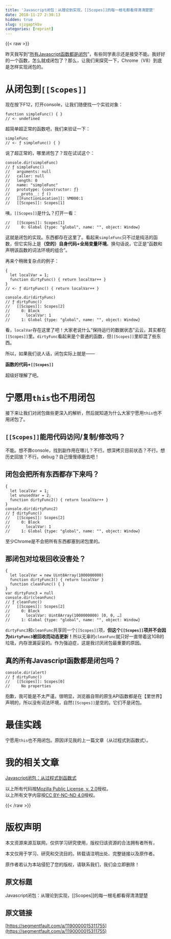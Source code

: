 ```yaml
---
title: 'Javascript闭包：从理论到实现，[[Scopes]]的每一根毛都看得清清楚楚' 
date: 2018-11-27 2:30:13
hidden: true
slug: sjzgaptkbv
categories: [reprint]
---
```


{{< raw >}}
<p>&#x6628;&#x5929;&#x6211;&#x5199;&#x5230;&#x201C;<a href="https://segmentfault.com/a/1190000015304105">&#x6240;&#x6709;Javascript&#x51FD;&#x6570;&#x90FD;&#x662F;&#x95ED;&#x5305;</a>&#x201D;&#xFF0C;&#x6709;&#x4E9B;&#x540C;&#x5B66;&#x8868;&#x793A;&#x8FD8;&#x662F;&#x63A5;&#x53D7;&#x4E0D;&#x80FD;&#x3002;&#x6211;&#x597D;&#x597D;&#x7684;&#x4E00;&#x4E2A;&#x51FD;&#x6570;&#xFF0C;&#x600E;&#x4E48;&#x5C31;&#x6210;&#x95ED;&#x5305;&#x4E86;&#xFF1F;&#x90A3;&#x4E48;&#xFF0C;&#x8BA9;&#x6211;&#x4EEC;&#x6765;&#x63A2;&#x7A76;&#x4E00;&#x4E0B;&#xFF0C;Chrome&#xFF08;V8&#xFF09;&#x5230;&#x5E95;&#x662F;&#x600E;&#x6837;&#x5B9E;&#x73B0;&#x95ED;&#x5305;&#x7684;&#x3002;</p><h1 id="articleHeader0">&#x4ECE;&#x95ED;&#x5305;&#x5230;<code>[[Scopes]]</code></h1><p>&#x73B0;&#x5728;&#x6309;&#x4E0B;F12&#xFF0C;&#x6253;&#x5F00;console&#xFF0C;&#x8BA9;&#x6211;&#x4EEC;&#x968F;&#x4FBF;&#x627E;&#x4E00;&#x4E2A;&#x5B9E;&#x9A8C;&#x5BF9;&#x8C61;&#xFF1A;</p><div class="widget-codetool" style="display:none"><div class="widget-codetool--inner"><span class="selectCode code-tool" data-toggle="tooltip" data-placement="top" title="" data-original-title="&#x5168;&#x9009;"></span> <span type="button" class="copyCode code-tool" data-toggle="tooltip" data-placement="top" data-clipboard-text="function simpleFunc() { }
// &lt;- undefined" title="" data-original-title="&#x590D;&#x5236;"></span> <span type="button" class="saveToNote code-tool" data-toggle="tooltip" data-placement="top" title="" data-original-title="&#x653E;&#x8FDB;&#x7B14;&#x8BB0;"></span></div></div><pre class="javascript hljs"><code class="javascript"><span class="hljs-function"><span class="hljs-keyword">function</span> <span class="hljs-title">simpleFunc</span>(<span class="hljs-params"></span>) </span>{ }
<span class="hljs-comment">// &lt;- undefined</span></code></pre><p>&#x8D85;&#x7B80;&#x5355;&#x8D85;&#x6B63;&#x5E38;&#x7684;&#x51FD;&#x6570;&#x5427;&#xFF0C;&#x6211;&#x4EEC;&#x6765;&#x9A8C;&#x8BC1;&#x4E00;&#x4E0B;&#xFF1A;</p><div class="widget-codetool" style="display:none"><div class="widget-codetool--inner"><span class="selectCode code-tool" data-toggle="tooltip" data-placement="top" title="" data-original-title="&#x5168;&#x9009;"></span> <span type="button" class="copyCode code-tool" data-toggle="tooltip" data-placement="top" data-clipboard-text="simpleFunc
// &lt;- &#x192; simpleFunc() { }" title="" data-original-title="&#x590D;&#x5236;"></span> <span type="button" class="saveToNote code-tool" data-toggle="tooltip" data-placement="top" title="" data-original-title="&#x653E;&#x8FDB;&#x7B14;&#x8BB0;"></span></div></div><pre class="javascript hljs"><code class="javascript">simpleFunc
<span class="hljs-comment">// &lt;- &#x192; simpleFunc() { }</span></code></pre><p>&#x8BF4;&#x4E86;&#x8D85;&#x6B63;&#x5E38;&#x7684;&#xFF0C;&#x54EA;&#x91CC;&#x95ED;&#x5305;&#x4E86;&#xFF1F;&#x73B0;&#x5728;&#x8BD5;&#x8BD5;&#x8FD9;&#x4E2A;&#xFF1A;</p><div class="widget-codetool" style="display:none"><div class="widget-codetool--inner"><span class="selectCode code-tool" data-toggle="tooltip" data-placement="top" title="" data-original-title="&#x5168;&#x9009;"></span> <span type="button" class="copyCode code-tool" data-toggle="tooltip" data-placement="top" data-clipboard-text="console.dir(simpleFunc)
// &#x192; simpleFunc()
//   arguments: null
//   caller: null
//   length: 0
//   name: &quot;simpleFunc&quot;
//   prototype: {constructor: &#x192;}
//   __proto__: &#x192; ()
//   [[FunctionLocation]]: VM000:1
//   [[Scopes]]: Scopes[1]" title="" data-original-title="&#x590D;&#x5236;"></span> <span type="button" class="saveToNote code-tool" data-toggle="tooltip" data-placement="top" title="" data-original-title="&#x653E;&#x8FDB;&#x7B14;&#x8BB0;"></span></div></div><pre class="javascript hljs"><code class="javascript"><span class="hljs-built_in">console</span>.dir(simpleFunc)
<span class="hljs-comment">// &#x192; simpleFunc()</span>
<span class="hljs-comment">//   arguments: null</span>
<span class="hljs-comment">//   caller: null</span>
<span class="hljs-comment">//   length: 0</span>
<span class="hljs-comment">//   name: &quot;simpleFunc&quot;</span>
<span class="hljs-comment">//   prototype: {constructor: &#x192;}</span>
<span class="hljs-comment">//   __proto__: &#x192; ()</span>
<span class="hljs-comment">//   [[FunctionLocation]]: VM000:1</span>
<span class="hljs-comment">//   [[Scopes]]: Scopes[1]</span></code></pre><p>&#x54A6;&#xFF0C;<code>[[Scopes]]</code>&#x662F;&#x4EC0;&#x4E48;&#xFF1F;&#x6253;&#x5F00;&#x4E00;&#x770B;&#xFF1A;</p><div class="widget-codetool" style="display:none"><div class="widget-codetool--inner"><span class="selectCode code-tool" data-toggle="tooltip" data-placement="top" title="" data-original-title="&#x5168;&#x9009;"></span> <span type="button" class="copyCode code-tool" data-toggle="tooltip" data-placement="top" data-clipboard-text="//   [[Scopes]]: Scopes[1]
//     0: Global&#xA0;{type: &quot;global&quot;, name: &quot;&quot;, object: Window}" title="" data-original-title="&#x590D;&#x5236;"></span> <span type="button" class="saveToNote code-tool" data-toggle="tooltip" data-placement="top" title="" data-original-title="&#x653E;&#x8FDB;&#x7B14;&#x8BB0;"></span></div></div><pre class="javascript hljs"><code class="javascript"><span class="hljs-comment">//   [[Scopes]]: Scopes[1]</span>
<span class="hljs-comment">//     0: Global&#xA0;{type: &quot;global&quot;, name: &quot;&quot;, object: Window}</span></code></pre><p>&#x8FD9;&#x5C31;&#x662F;&#x95ED;&#x5305;&#x7684;&#x5B9E;&#x73B0;&#x3002;&#x4E1C;&#x897F;&#x90FD;&#x5B58;&#x5728;&#x8FD9;&#x91CC;&#x4E86;&#x3002;&#x770B;&#x8D77;&#x6765;<code>simpleFunc</code>&#x53EA;&#x4E0D;&#x8FC7;&#x662F;&#x7EAF;&#x6D01;&#x7684;&#x51FD;&#x6570;&#xFF0C;&#x4F46;&#x5B83;&#x5B9E;&#x9645;&#x4E0A;&#x662F;<strong>&#xFF08;&#x7A7A;&#x7684;&#xFF09;&#x81EA;&#x8EAB;&#x4EE3;&#x7801;+&#x5168;&#x5C40;&#x53D8;&#x91CF;&#x73AF;&#x5883;</strong>&#x3002;&#x6362;&#x53E5;&#x8BDD;&#x8BF4;&#xFF0C;&#x5B83;&#x6B63;&#x662F;&#x201C;&#x51FD;&#x6570;&#x548C;&#x58F0;&#x660E;&#x8BE5;&#x51FD;&#x6570;&#x7684;&#x8BCD;&#x6CD5;&#x73AF;&#x5883;&#x7684;&#x7EC4;&#x5408;&#x201D;&#x3002;</p><p>&#x518D;&#x6765;&#x4E2A;&#x7A0D;&#x5FAE;&#x590D;&#x6742;&#x70B9;&#x7684;&#x4F8B;&#x5B50;&#xFF1A;</p><div class="widget-codetool" style="display:none"><div class="widget-codetool--inner"><span class="selectCode code-tool" data-toggle="tooltip" data-placement="top" title="" data-original-title="&#x5168;&#x9009;"></span> <span type="button" class="copyCode code-tool" data-toggle="tooltip" data-placement="top" data-clipboard-text="{
  let localVar = 1;
  function dirtyFunc() { return localVar++ }
}
// &lt;- &#x192; dirtyFunc() { return localVar++ }" title="" data-original-title="&#x590D;&#x5236;"></span> <span type="button" class="saveToNote code-tool" data-toggle="tooltip" data-placement="top" title="" data-original-title="&#x653E;&#x8FDB;&#x7B14;&#x8BB0;"></span></div></div><pre class="javascript hljs"><code class="javascript">{
  <span class="hljs-keyword">let</span> localVar = <span class="hljs-number">1</span>;
  <span class="hljs-function"><span class="hljs-keyword">function</span> <span class="hljs-title">dirtyFunc</span>(<span class="hljs-params"></span>) </span>{ <span class="hljs-keyword">return</span> localVar++ }
}
<span class="hljs-comment">// &lt;- &#x192; dirtyFunc() { return localVar++ }</span></code></pre><div class="widget-codetool" style="display:none"><div class="widget-codetool--inner"><span class="selectCode code-tool" data-toggle="tooltip" data-placement="top" title="" data-original-title="&#x5168;&#x9009;"></span> <span type="button" class="copyCode code-tool" data-toggle="tooltip" data-placement="top" data-clipboard-text="console.dir(dirtyFunc)
// &#x192; dirtyFunc()
//   [[Scopes]]: Scopes[2]
//     0: Block
//       localVar: 1
//     1: Global {type: &quot;global&quot;, name: &quot;&quot;, object: Window}" title="" data-original-title="&#x590D;&#x5236;"></span> <span type="button" class="saveToNote code-tool" data-toggle="tooltip" data-placement="top" title="" data-original-title="&#x653E;&#x8FDB;&#x7B14;&#x8BB0;"></span></div></div><pre class="javascript hljs"><code class="javascript"><span class="hljs-built_in">console</span>.dir(dirtyFunc)
<span class="hljs-comment">// &#x192; dirtyFunc()</span>
<span class="hljs-comment">//   [[Scopes]]: Scopes[2]</span>
<span class="hljs-comment">//     0: Block</span>
<span class="hljs-comment">//       localVar: 1</span>
<span class="hljs-comment">//     1: Global {type: &quot;global&quot;, name: &quot;&quot;, object: Window}</span></code></pre><p>&#x770B;&#xFF0C;<code>localVar</code>&#x5B58;&#x5728;&#x8FD9;&#x91CC;&#x4E86;&#x5427;&#xFF01;&#x5927;&#x5BB6;&#x8001;&#x8BF4;&#x4EC0;&#x4E48;&#x201C;&#x4FDD;&#x6301;&#x8FD0;&#x884C;&#x7684;&#x6570;&#x636E;&#x72B6;&#x6001;&#x201D;&#x4E91;&#x4E91;&#xFF0C;&#x5176;&#x5B9E;&#x90FD;&#x5728;<code>[[Scopes]]</code>&#x91CC;&#x3002;<code>dirtyFunc</code>&#x770B;&#x8D77;&#x6765;&#x662F;&#x4E2A;&#x666E;&#x901A;&#x7684;&#x51FD;&#x6570;&#xFF0C;&#x4F46;<code>[[Scopes]]</code>&#x91CC;&#x5374;&#x6DF7;&#x4E86;&#x4E9B;&#x4E1C;&#x897F;&#x3002;</p><p>&#x6240;&#x4EE5;&#xFF0C;&#x5982;&#x679C;&#x6211;&#x4EEC;&#x8BF4;&#x4EBA;&#x8BDD;&#xFF0C;&#x95ED;&#x5305;&#x5B9E;&#x9645;&#x4E0A;&#x5C31;&#x662F;&#x2014;&#x2014;</p><p><strong>&#x51FD;&#x6570;&#x7684;&#x4EE3;&#x7801;+<code>[[Scopes]]</code></strong></p><p>&#x8D85;&#x7EA7;&#x597D;&#x7406;&#x89E3;&#x4E86;&#x5427;&#x3002;</p><h1 id="articleHeader1">&#x5B81;&#x613F;&#x7528;<code>this</code>&#x4E5F;&#x4E0D;&#x7528;&#x95ED;&#x5305;</h1><p>&#x63A5;&#x4E0B;&#x6765;&#x8BA9;&#x6211;&#x4EEC;&#x5BF9;&#x95ED;&#x5305;&#x505A;&#x4E9B;&#x66F4;&#x6DF1;&#x5165;&#x7684;&#x89E3;&#x6790;&#xFF0C;&#x7136;&#x540E;&#x5C31;&#x77E5;&#x9053;&#x4E3A;&#x4EC0;&#x4E48;&#x5927;&#x5BB6;&#x5B81;&#x613F;&#x7528;<code>this</code>&#x4E5F;&#x4E0D;&#x7528;&#x95ED;&#x5305;&#x4E86;&#x3002;</p><h2 id="articleHeader2"><code>[[Scopes]]</code>&#x80FD;&#x7528;&#x4EE3;&#x7801;&#x8BBF;&#x95EE;/&#x590D;&#x5236;/&#x4FEE;&#x6539;&#x5417;&#xFF1F;</h2><p>&#x4E0D;&#x80FD;&#x3002;&#x60F3;&#x4E0D;&#x9760;console&#xFF0C;&#x627E;&#x5230;&#x526F;&#x4F5C;&#x7528;&#x5728;&#x54EA;&#x513F;&#xFF1F;&#x4E0D;&#x884C;&#x3002;&#x60F3;&#x6DF1;&#x62F7;&#x8D1D;&#x76EE;&#x524D;&#x72B6;&#x6001;&#xFF1F;&#x4E0D;&#x884C;&#x3002;&#x60F3;&#x5386;&#x53F2;&#x56DE;&#x653E;&#xFF1F;&#x4E0D;&#x884C;&#x3002;debug&#xFF1F;&#x81EA;&#x5DF1;&#x6162;&#x6162;&#x7422;&#x78E8;&#x53BB;&#x5427;&#xFF01;</p><h2 id="articleHeader3">&#x95ED;&#x5305;&#x4F1A;&#x628A;&#x6240;&#x6709;&#x4E1C;&#x897F;&#x90FD;&#x5B58;&#x4E0B;&#x6765;&#x5417;&#xFF1F;</h2><div class="widget-codetool" style="display:none"><div class="widget-codetool--inner"><span class="selectCode code-tool" data-toggle="tooltip" data-placement="top" title="" data-original-title="&#x5168;&#x9009;"></span> <span type="button" class="copyCode code-tool" data-toggle="tooltip" data-placement="top" data-clipboard-text="{
  let localVar = 1;
  let unusedVar = 2;
  function dirtyFunc2() { return localVar++ }
}
console.dir(dirtyFunc2)
// &#x192; dirtyFunc()
//   [[Scopes]]: Scopes[2]
//     0: Block
//       localVar: 1
//     1: Global {type: &quot;global&quot;, name: &quot;&quot;, object: Window}" title="" data-original-title="&#x590D;&#x5236;"></span> <span type="button" class="saveToNote code-tool" data-toggle="tooltip" data-placement="top" title="" data-original-title="&#x653E;&#x8FDB;&#x7B14;&#x8BB0;"></span></div></div><pre class="javascript hljs"><code class="javascript">{
  <span class="hljs-keyword">let</span> localVar = <span class="hljs-number">1</span>;
  <span class="hljs-keyword">let</span> unusedVar = <span class="hljs-number">2</span>;
  <span class="hljs-function"><span class="hljs-keyword">function</span> <span class="hljs-title">dirtyFunc2</span>(<span class="hljs-params"></span>) </span>{ <span class="hljs-keyword">return</span> localVar++ }
}
<span class="hljs-built_in">console</span>.dir(dirtyFunc2)
<span class="hljs-comment">// &#x192; dirtyFunc()</span>
<span class="hljs-comment">//   [[Scopes]]: Scopes[2]</span>
<span class="hljs-comment">//     0: Block</span>
<span class="hljs-comment">//       localVar: 1</span>
<span class="hljs-comment">//     1: Global {type: &quot;global&quot;, name: &quot;&quot;, object: Window}</span></code></pre><p>&#x81F3;&#x5C11;Chrome&#x662F;&#x4E0D;&#x4F1A;&#x628A;&#x6240;&#x6709;&#x4E1C;&#x897F;&#x90FD;&#x585E;&#x5230;&#x95ED;&#x5305;&#x91CC;&#x7684;&#x3002;</p><h2 id="articleHeader4">&#x90A3;&#x95ED;&#x5305;&#x5BF9;&#x5783;&#x573E;&#x56DE;&#x6536;&#x6CA1;&#x5BB3;&#x5904;&#xFF1F;</h2><div class="widget-codetool" style="display:none"><div class="widget-codetool--inner"><span class="selectCode code-tool" data-toggle="tooltip" data-placement="top" title="" data-original-title="&#x5168;&#x9009;"></span> <span type="button" class="copyCode code-tool" data-toggle="tooltip" data-placement="top" data-clipboard-text="{
  let localVar = new Uint8Array(1000000000)
  function dirtyFunc3() { return localVar }
  function cleanFunc() { }
}
var dirtyFunc3 = null
console.dir(cleanFunc)
// &#x192; cleanFunc()
//   [[Scopes]]: Scopes[2]
//     0: Block
//       localVar: Uint8Array(1000000000) [0, 0, &#x2026;]
//     1: Global {type: &quot;global&quot;, name: &quot;&quot;, object: Window}" title="" data-original-title="&#x590D;&#x5236;"></span> <span type="button" class="saveToNote code-tool" data-toggle="tooltip" data-placement="top" title="" data-original-title="&#x653E;&#x8FDB;&#x7B14;&#x8BB0;"></span></div></div><pre class="javascript hljs"><code class="javascript">{
  <span class="hljs-keyword">let</span> localVar = <span class="hljs-keyword">new</span> <span class="hljs-built_in">Uint8Array</span>(<span class="hljs-number">1000000000</span>)
  <span class="hljs-function"><span class="hljs-keyword">function</span> <span class="hljs-title">dirtyFunc3</span>(<span class="hljs-params"></span>) </span>{ <span class="hljs-keyword">return</span> localVar }
  <span class="hljs-function"><span class="hljs-keyword">function</span> <span class="hljs-title">cleanFunc</span>(<span class="hljs-params"></span>) </span>{ }
}
<span class="hljs-keyword">var</span> dirtyFunc3 = <span class="hljs-literal">null</span>
<span class="hljs-built_in">console</span>.dir(cleanFunc)
<span class="hljs-comment">// &#x192; cleanFunc()</span>
<span class="hljs-comment">//   [[Scopes]]: Scopes[2]</span>
<span class="hljs-comment">//     0: Block</span>
<span class="hljs-comment">//       localVar: Uint8Array(1000000000) [0, 0, &#x2026;]</span>
<span class="hljs-comment">//     1: Global {type: &quot;global&quot;, name: &quot;&quot;, object: Window}</span></code></pre><p><code>dirtyFunc3</code>&#x548C;<code>cleanFunc</code>&#x5171;&#x4EAB;&#x540C;&#x4E00;&#x4E2A;<code>[[Scopes]]</code>&#x9879;&#xFF0C;<strong>&#x4F46;&#x8FD9;&#x4E2A;<code>[[Scopes]]</code>&#x9879;&#x5E76;&#x4E0D;&#x4F1A;&#x56E0;&#x4E3A;<code>dirtyFunc3</code>&#x88AB;&#x56DE;&#x6536;&#x800C;&#x52A8;&#x6001;&#x66F4;&#x65B0;&#xFF01;</strong>&#x6240;&#x4EE5;&#x65E0;&#x8F9C;&#x7684;<code>cleanFunc</code>&#x5C31;&#x53EA;&#x597D;&#x4E00;&#x76F4;&#x5E26;&#x7740;&#x8FD9;1GB&#x7684;&#x5783;&#x573E;&#xFF0C;&#x5185;&#x5B58;&#x6CC4;&#x6F0F;&#x59A5;&#x59A5;&#x7684;&#x3002;&#x4F5C;&#x4E3A;&#x5F3A;&#x8FEB;&#x75C7;&#xFF0C;&#x8FD9;&#x662F;&#x6211;&#x8BA8;&#x538C;&#x95ED;&#x5305;&#x6700;&#x91CD;&#x8981;&#x7684;&#x539F;&#x56E0;&#x3002;</p><h2 id="articleHeader5">&#x771F;&#x7684;&#x6240;&#x6709;Javascript&#x51FD;&#x6570;&#x90FD;&#x662F;&#x95ED;&#x5305;&#x5417;&#xFF1F;</h2><div class="widget-codetool" style="display:none"><div class="widget-codetool--inner"><span class="selectCode code-tool" data-toggle="tooltip" data-placement="top" title="" data-original-title="&#x5168;&#x9009;"></span> <span type="button" class="copyCode code-tool" data-toggle="tooltip" data-placement="top" data-clipboard-text="console.dir(alert)
// &#x192; dirtyFunc()
//   [[Scopes]]: Scopes[0]
//     No properties" title="" data-original-title="&#x590D;&#x5236;"></span> <span type="button" class="saveToNote code-tool" data-toggle="tooltip" data-placement="top" title="" data-original-title="&#x653E;&#x8FDB;&#x7B14;&#x8BB0;"></span></div></div><pre class="javascript hljs"><code class="javascript"><span class="hljs-built_in">console</span>.dir(alert)
<span class="hljs-comment">// &#x192; dirtyFunc()</span>
<span class="hljs-comment">//   [[Scopes]]: Scopes[0]</span>
<span class="hljs-comment">//     No properties</span></code></pre><p>&#x62B1;&#x6B49;&#xFF0C;&#x6211;&#x53EF;&#x80FD;&#x662F;&#x4E0D;&#x592A;&#x4E25;&#x8C28;&#x3002;&#x5F88;&#x660E;&#x663E;&#xFF0C;&#x6D4F;&#x89C8;&#x5668;&#x81EA;&#x5E26;&#x7684;&#x539F;&#x751F;API&#x51FD;&#x6570;&#x90FD;&#x662F;&#x5728;&#x3010;&#x91CC;&#x4E16;&#x754C;&#x3011;&#x58F0;&#x660E;&#x7684;&#xFF0C;&#x6240;&#x4EE5;&#x6CA1;&#x6709;&#x8BCD;&#x6CD5;&#x73AF;&#x5883;&#xFF0C;&#x81EA;&#x7136;<code>[[Scopes]]</code>&#x662F;&#x7A7A;&#x7684;&#x3002;&#x5B83;&#x4EEC;&#x4E0D;&#x662F;&#x95ED;&#x5305;&#x3002;</p><h1 id="articleHeader6">&#x6700;&#x4F73;&#x5B9E;&#x8DF5;</h1><p>&#x5B81;&#x613F;&#x7528;<code>this</code>&#x4E5F;&#x4E0D;&#x7528;&#x95ED;&#x5305;&#x3002;&#x539F;&#x56E0;&#x8BE6;&#x89C1;&#x6211;&#x7684;&#x4E0A;&#x4E00;&#x7BC7;&#x6587;&#x7AE0;&#xFF08;&#x4ECE;&#x8FC7;&#x7A0B;&#x5F0F;&#x5230;&#x51FD;&#x6570;&#x5F0F;&#xFF09;&#x3002;</p><h1 id="articleHeader7">&#x6211;&#x7684;&#x76F8;&#x5173;&#x6587;&#x7AE0;</h1><p><a href="https://segmentfault.com/a/1190000015304105" target="_blank">Javascript&#x95ED;&#x5305;&#xFF1A;&#x4ECE;&#x8FC7;&#x7A0B;&#x5F0F;&#x5230;&#x51FD;&#x6570;&#x5F0F;</a></p><p>&#x4EE5;&#x4E0A;&#x6240;&#x6709;&#x4EE3;&#x7801;&#x6309;<a href="https://mozilla.org/MPL/2.0/" rel="nofollow noreferrer" target="_blank">Mozilla Public License, v. 2.0</a>&#x6388;&#x6743;&#x3002;<br>&#x4EE5;&#x4E0A;&#x6240;&#x6709;&#x6587;&#x5B57;&#x5185;&#x5BB9;&#x6309;<a href="https://creativecommons.org/licenses/by-nc-nd/4.0/deed.zh" rel="nofollow noreferrer" target="_blank">CC BY-NC-ND 4.0</a>&#x6388;&#x6743;&#x3002;</p>
{{< /raw >}}

# 版权声明
本文资源来源互联网，仅供学习研究使用，版权归该资源的合法拥有者所有，

本文仅用于学习、研究和交流目的。转载请注明出处、完整链接以及原作者。

原作者若认为本站侵犯了您的版权，请联系我们，我们会立即删除！

## 原文标题
Javascript闭包：从理论到实现，[[Scopes]]的每一根毛都看得清清楚楚

## 原文链接
[https://segmentfault.com/a/1190000015311755](https://segmentfault.com/a/1190000015311755)

